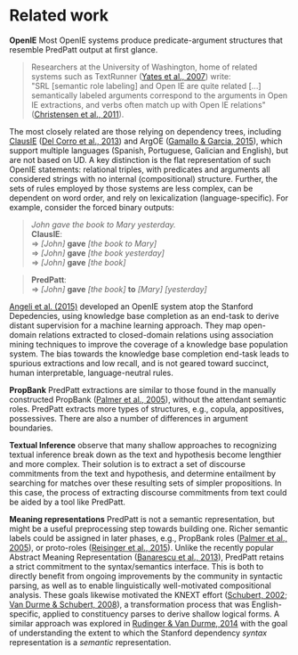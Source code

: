 Related work
============

**OpenIE** Most OpenIE systems produce predicate-argument structures
that resemble PredPatt output at first glance.

> Researchers at the University of Washington, home of related
> systems such as TextRunner ([Yates et al., 2007](references.md)) write:<br/>
> "SRL [semantic role labeling] and Open IE are quite related [...]
> semantically labeled arguments correspond to the arguments in Open
> IE extractions, and verbs often match up with Open IE
> relations" ([Christensen et al., 2011](references.md)).

The most closely related are those relying on dependency trees, including
[ClausIE](https://www.mpi-inf.mpg.de/departments/databases-and-information-systems/software/clausie/)
([Del Corro et al., 2013](references.md)) and ArgOE ([Gamallo & Garcia, 2015](references.md)), which
support multiple languages (Spanish, Portuguese, Galician and English), but are
not based on UD. A key distinction is the flat representation of such OpenIE
statements: relational triples, with predicates and arguments all considered
strings with no internal (compositional) structure. Further, the sets of rules
employed by those systems are less complex, can be dependent on word order, and
rely on lexicalization (language-specific).  For example, consider the forced
binary outputs:


> *John gave the book to Mary yesterday.* <br/>
> **ClausIE**:<br/>
⇒ *[John]* **gave** *[the book to Mary]*<br/>
⇒ *[John]* **gave** *[the book yesterday]*<br/>
⇒ *[John]* **gave** *[the book]*<br/>

> **PredPatt**:<br/>
> ⇒ *[John]* **gave** *[the book]* **to** *[Mary]* *[yesterday]*


[Angeli et al. (2015)](references.md) developed an OpenIE system atop the Stanford
Depedencies, using knowledge base completion as an end-task to derive distant
supervision for a machine learning approach. They map open-domain relations
extracted to closed-domain relations using association mining techniques to
improve the coverage of a knowledge base population system. The bias towards the
knowledge base completion end-task leads to spurious extractions and low recall,
and is not geared toward succinct, human interpretable, language-neutral rules.

**PropBank** PredPatt extractions are similar to those found in the
manually constructed PropBank ([Palmer et al., 2005](references.md)), without the
attendant semantic roles. PredPatt extracts more types of structures,
e.g., copula, appositives, possessives. There are also a number of
differences in argument boundaries.

**Textual Inference** observe that many shallow approaches to
recognizing textual inference break down as the text and hypothesis
become lengthier and more complex. Their solution is to extract a set of
discourse commitments from the text and hypothesis, and determine
entailment by searching for matches over these resulting sets of simpler
propositions. In this case, the process of extracting discourse
commitments from text could be aided by a tool like PredPatt.

**Meaning representations** PredPatt is not a semantic representation, but might
be a useful preprocessing step towards building one. Richer semantic labels
could be assigned in later phases, e.g., PropBank roles ([Palmer et al., 2005](references.md)),
or proto-roles ([Reisinger et al., 2015](references.md)).  Unlike the recently popular Abstract
Meaning Representation ([Banarescu et al., 2013](references.md)), PredPatt retains a strict
commitment to the syntax/semantics interface.  This is both to directly benefit
from ongoing improvements by the community in syntactic parsing, as well as to
enable linguistically well-motivated compositional analysis. These goals
likewise motivated the KNEXT effort ([Schubert, 2002](references.md); [Van Durme & Schubert, 2008](references.md)), a transformation
process that was English-specific, applied to constituency parses to derive
shallow logical forms. A similar approach was explored in [Rudinger & Van Durme, 2014](references.md) with the goal of understanding the extent to which the Stanford dependency *syntax* representation is a *semantic* representation.

